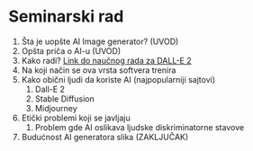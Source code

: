 # Seminarski rad
1. Šta je uopšte AI Image generator? (UVOD)
1. Opšta priča o AI-u (UVOD)
1. Kako radi? [Link do naučnog rada za DALL-E 2](https://arxiv.org/pdf/2204.06125.pdf)
1. Na koji način se ova vrsta softvera trenira
1. Kako obični ljudi da koriste AI (najpopularniji sajtovi)
	1.  Dall-E 2
	2. Stable Diffusion
	3.  Midjourney
1. Etički problemi koji se javljaju
	1. Problem gde AI oslikava ljudske diskriminatorne stavove
1. Budućnost AI generatora slika (ZAKLJUČAK)
